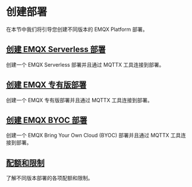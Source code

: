 # 创建部署

在本节中我们将引导您创建不同版本的 EMQX Platform 部署。

## [创建 EMQX Serverless 部署](./serverless.md)
创建一个 EMQX Serverless 部署并且通过 MQTTX 工具连接到部署。


## [创建 EMQX 专有版部署](./dedicated.md)
创建一个 EMQX 专有版部署并且通过 MQTTX 工具连接到部署。

## <!--[<创建 EMQX 旗舰版部署](./dedicated.md)-->

<!--创建一个 EMQX 旗舰版部署并且通过 MQTTX 工具连接到部署。-->

## [创建 EMQX BYOC 部署](./byoc.md)

创建一个 EMQX Bring Your Own Cloud (BYOC) 部署并且通过 MQTTX 工具连接到部署。


## [配额和限制](./restriction.md)
了解不同版本部署的各项配额和限制。